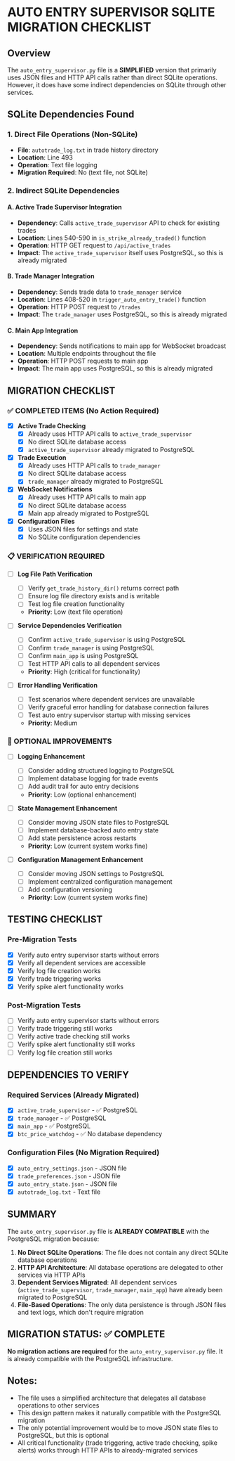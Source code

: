 # AUTO ENTRY SUPERVISOR SQLITE MIGRATION CHECKLIST

## **Overview**
The `auto_entry_supervisor.py` file is a **SIMPLIFIED** version that primarily uses JSON files and HTTP API calls rather than direct SQLite operations. However, it does have some indirect dependencies on SQLite through other services.

## **SQLite Dependencies Found**

### **1. Direct File Operations (Non-SQLite)**
- **File**: `autotrade_log.txt` in trade history directory
- **Location**: Line 493
- **Operation**: Text file logging
- **Migration Required**: No (text file, not SQLite)

### **2. Indirect SQLite Dependencies**

#### **A. Active Trade Supervisor Integration**
- **Dependency**: Calls `active_trade_supervisor` API to check for existing trades
- **Location**: Lines 540-590 in `is_strike_already_traded()` function
- **Operation**: HTTP GET request to `/api/active_trades`
- **Impact**: The `active_trade_supervisor` itself uses PostgreSQL, so this is already migrated

#### **B. Trade Manager Integration**
- **Dependency**: Sends trade data to `trade_manager` service
- **Location**: Lines 408-520 in `trigger_auto_entry_trade()` function
- **Operation**: HTTP POST request to `/trades`
- **Impact**: The `trade_manager` uses PostgreSQL, so this is already migrated

#### **C. Main App Integration**
- **Dependency**: Sends notifications to main app for WebSocket broadcast
- **Location**: Multiple endpoints throughout the file
- **Operation**: HTTP POST requests to main app
- **Impact**: The main app uses PostgreSQL, so this is already migrated

## **MIGRATION CHECKLIST**

### **✅ COMPLETED ITEMS (No Action Required)**

- [x] **Active Trade Checking**
  - [x] Already uses HTTP API calls to `active_trade_supervisor`
  - [x] No direct SQLite database access
  - [x] `active_trade_supervisor` already migrated to PostgreSQL

- [x] **Trade Execution**
  - [x] Already uses HTTP API calls to `trade_manager`
  - [x] No direct SQLite database access
  - [x] `trade_manager` already migrated to PostgreSQL

- [x] **WebSocket Notifications**
  - [x] Already uses HTTP API calls to main app
  - [x] No direct SQLite database access
  - [x] Main app already migrated to PostgreSQL

- [x] **Configuration Files**
  - [x] Uses JSON files for settings and state
  - [x] No SQLite configuration dependencies

### **📋 VERIFICATION REQUIRED**

- [ ] **Log File Path Verification**
  - [ ] Verify `get_trade_history_dir()` returns correct path
  - [ ] Ensure log file directory exists and is writable
  - [ ] Test log file creation functionality
  - **Priority**: Low (text file operation)

- [ ] **Service Dependencies Verification**
  - [ ] Confirm `active_trade_supervisor` is using PostgreSQL
  - [ ] Confirm `trade_manager` is using PostgreSQL
  - [ ] Confirm `main_app` is using PostgreSQL
  - [ ] Test HTTP API calls to all dependent services
  - **Priority**: High (critical for functionality)

- [ ] **Error Handling Verification**
  - [ ] Test scenarios where dependent services are unavailable
  - [ ] Verify graceful error handling for database connection failures
  - [ ] Test auto entry supervisor startup with missing services
  - **Priority**: Medium

### **🔧 OPTIONAL IMPROVEMENTS**

- [ ] **Logging Enhancement**
  - [ ] Consider adding structured logging to PostgreSQL
  - [ ] Implement database logging for trade events
  - [ ] Add audit trail for auto entry decisions
  - **Priority**: Low (optional enhancement)

- [ ] **State Management Enhancement**
  - [ ] Consider moving JSON state files to PostgreSQL
  - [ ] Implement database-backed auto entry state
  - [ ] Add state persistence across restarts
  - **Priority**: Low (current system works fine)

- [ ] **Configuration Management Enhancement**
  - [ ] Consider moving JSON settings to PostgreSQL
  - [ ] Implement centralized configuration management
  - [ ] Add configuration versioning
  - **Priority**: Low (current system works fine)

## **TESTING CHECKLIST**

### **Pre-Migration Tests**
- [x] Verify auto entry supervisor starts without errors
- [x] Verify all dependent services are accessible
- [x] Verify log file creation works
- [x] Verify trade triggering works
- [x] Verify spike alert functionality works

### **Post-Migration Tests**
- [ ] Verify auto entry supervisor starts without errors
- [ ] Verify trade triggering still works
- [ ] Verify active trade checking still works
- [ ] Verify spike alert functionality still works
- [ ] Verify log file creation still works

## **DEPENDENCIES TO VERIFY**

### **Required Services (Already Migrated)**
- [x] `active_trade_supervisor` - ✅ PostgreSQL
- [x] `trade_manager` - ✅ PostgreSQL
- [x] `main_app` - ✅ PostgreSQL
- [x] `btc_price_watchdog` - ✅ No database dependency

### **Configuration Files (No Migration Required)**
- [x] `auto_entry_settings.json` - JSON file
- [x] `trade_preferences.json` - JSON file
- [x] `auto_entry_state.json` - JSON file
- [x] `autotrade_log.txt` - Text file

## **SUMMARY**

The `auto_entry_supervisor.py` file is **ALREADY COMPATIBLE** with the PostgreSQL migration because:

1. **No Direct SQLite Operations**: The file does not contain any direct SQLite database operations
2. **HTTP API Architecture**: All database operations are delegated to other services via HTTP APIs
3. **Dependent Services Migrated**: All dependent services (`active_trade_supervisor`, `trade_manager`, `main_app`) have already been migrated to PostgreSQL
4. **File-Based Operations**: The only data persistence is through JSON files and text logs, which don't require migration

## **MIGRATION STATUS: ✅ COMPLETE**

**No migration actions are required** for the `auto_entry_supervisor.py` file. It is already compatible with the PostgreSQL infrastructure.

## **Notes:**

- The file uses a simplified architecture that delegates all database operations to other services
- This design pattern makes it naturally compatible with the PostgreSQL migration
- The only potential improvement would be to move JSON state files to PostgreSQL, but this is optional
- All critical functionality (trade triggering, active trade checking, spike alerts) works through HTTP APIs to already-migrated services
